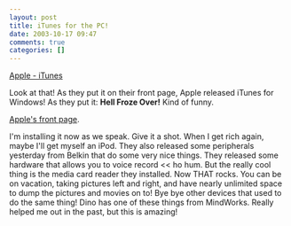 ```yaml
---
layout: post
title: iTunes for the PC!
date: 2003-10-17 09:47
comments: true
categories: []
---
```

<a title="Apple - iTunes" href="http://www.apple.com/itunes/">Apple - iTunes</a>

Look at that! As they put it on their front page, Apple released iTunes for Windows! As they put it: <B>Hell Froze Over!</B> Kind of funny.

<a href="http://www.apple.com">Apple's front page</a>.

I'm installing it now as we speak. Give it a shot. When I get rich again, maybe I'll get myself an iPod. They also released some peripherals yesterday from Belkin that do some very nice things. They released some hardware that allows you to voice record << ho hum. But the really cool thing is the media card reader they installed. Now THAT rocks. You can be on vacation, taking pictures left and right, and have nearly unlimited space to dump the pictures and movies on to! Bye bye other devices that used to do the same thing! Dino has one of these things from MindWorks. Really helped me out in the past, but this is amazing!
